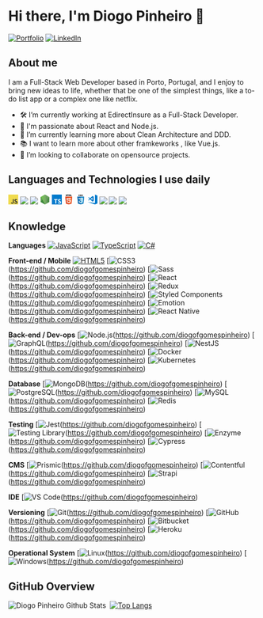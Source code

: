 # Hi there, I'm Diogo Pinheiro 👋

[![Portfolio](https://img.shields.io/static/v1?label=%20&message=Portfolio&color=orange)](https://fierce-earth-84105.herokuapp.com/) [![LinkedIn](https://img.shields.io/badge/LinkedIn-%230077B5.svg?&style=flat-square&logo=linkedin&logoColor=white)](https://www.linkedin.com/in/diogo-fgpinheiro/)

## About me
I am a Full-Stack Web Developer based in Porto, Portugal, and I enjoy to bring new ideas to life, whether that be one of the simplest things, like a to-do list app or a complex one like netflix.

- 🛠  I’m currently working at EdirectInsure as a Full-Stack Developer.
- 💙  I'm passionate about React and Node.js.
- 🌱  I’m currently learning more about Clean Architecture and DDD.
- 📚  I want to learn more about other framkeworks , like Vue.js.
- 👯 I’m looking to collaborate on opensource projects.

## Languages and Technologies I use daily

<code><img height="20" src="https://raw.githubusercontent.com/github/explore/80688e429a7d4ef2fca1e82350fe8e3517d3494d/topics/javascript/javascript.png"></code>
<code><img height="20" src="https://cdn.worldvectorlogo.com/logos/react.svg"></code>
<code><img height="20" src="https://cdn.worldvectorlogo.com/logos/polymer-2.svg"></code>
<code><img height="20" src="https://raw.githubusercontent.com/github/explore/80688e429a7d4ef2fca1e82350fe8e3517d3494d/topics/nodejs/nodejs.png"></code>
<code><img height="20" src="https://raw.githubusercontent.com/github/explore/80688e429a7d4ef2fca1e82350fe8e3517d3494d/topics/typescript/typescript.png"></code>
<code><img height="20" src="https://raw.githubusercontent.com/github/explore/80688e429a7d4ef2fca1e82350fe8e3517d3494d/topics/html/html.png"></code>
<code><img height="20" src="https://raw.githubusercontent.com/github/explore/80688e429a7d4ef2fca1e82350fe8e3517d3494d/topics/css/css.png"></code>
<code><img height="20" src="https://raw.githubusercontent.com/github/explore/80688e429a7d4ef2fca1e82350fe8e3517d3494d/topics/visual-studio-code/visual-studio-code.png"></code>
<code><img height="20" src="https://cdn.worldvectorlogo.com/logos/docker.svg"></code>
<code><img height="20" src="https://cdn.worldvectorlogo.com/logos/jenkins.svg"></code>
<code><img height="20" src="https://cdn.worldvectorlogo.com/logos/rancher.svg"></code>


## Knowledge

**Languages**
[![JavaScript](https://img.shields.io/badge/-JavaScript-F7DF1E?style=flat&logo=javascript&logoColor=black&link=https://github.com/diogofgomespinheiro)](https://github.com/diogofgomespinheiro)
[![TypeScript](https://img.shields.io/badge/-TypeScript-007ACC?style=flat&logo=typescript&logoColor=white&link=https://github.com/diogofgomespinheiro)](https://github.com/diogofgomespinheiro)
[![C#](https://img.shields.io/badge/-C%20Sharp-239120?style=flat&logo=c-sharp&logoColor=white&link=https://github.com/diogofgomespinheiro)](https://github.com/diogofgomespinheiro)

**Front-end / Mobile**
[![HTML5](https://img.shields.io/badge/-HTML5-E34F26?style=flat&logo=html5&logoColor=white&link=https://github.com/diogofgomespinheiro)](https://github.com/diogofgomespinheiro)
[![CSS3](https://img.shields.io/badge/-CSS3-1572B6?style=flat&logo=css3&logoColor=white&link=https://github.com/diogofgomespinheiro)(https://github.com/diogofgomespinheiro)
[![Sass](https://img.shields.io/badge/-Sass-CC6699?style=flat&logo=sass&logoColor=white&link=https://github.com/diogofgomespinheiro)(https://github.com/diogofgomespinheiro)
[![React](https://img.shields.io/badge/-React-61DAFB?style=flat&logo=react&logoColor=black&link=https://github.com/diogofgomespinheiro)(https://github.com/diogofgomespinheiro)
[![Redux](https://img.shields.io/badge/-Redux-764ABC?style=flat&logo=redux&logoColor=white&link=https://github.com/diogofgomespinheiro)(https://github.com/diogofgomespinheiro)
[![Styled Components](https://img.shields.io/badge/-Styled%20Components-DB7093?style=flat&logo=styled-components&logoColor=white&link=https://github.com/diogofgomespinheiro)(https://github.com/diogofgomespinheiro)
[![Emotion](https://img.shields.io/badge/-Emotion-d36ac2?style=flat&link=https://github.com/diogofgomespinheirox)(https://github.com/diogofgomespinheiro)
[![React Native](https://img.shields.io/badge/-React%20Native-4299f5?style=flat&logo=react&logoColor=white&link=https://github.com/diogofgomespinheiro)(https://github.com/diogofgomespinheiro)

**Back-end / Dev-ops**
[![Node.js](https://img.shields.io/badge/-Node.js-339933?style=flat&logo=node.js&logoColor=white&link=https://github.com/diogofgomespinheiro)(https://github.com/diogofgomespinheiro)
[![GraphQL](https://img.shields.io/badge/-GraphQL-E10098?style=flat&logo=graphql&logoColor=white&link=https://github.com/diogofgomespinheiro)(https://github.com/diogofgomespinheiro)
[![NestJS](https://img.shields.io/badge/-NestJS-E0234E?style=flat&logo=nestjs&logoColor=white&link=https://github.com/diogofgomespinheiro)(https://github.com/diogofgomespinheiro)
[![Docker](https://img.shields.io/badge/-Docker-2496ED?style=flat&logo=docker&logoColor=white&link=https://github.com/diogofgomespinheiro)(https://github.com/diogofgomespinheiro)
[![Kubernetes](https://img.shields.io/badge/-Kubernetes-326CE5?style=flat&logo=kubernetes&logoColor=white&link=https://github.com/diogofgomespinheiro)(https://github.com/diogofgomespinheiro)

**Database**
[![MongoDB](https://img.shields.io/badge/-MongoDB-47A248?style=flat&logo=mongodb&logoColor=white&link=https://github.com/diogofgomespinheiro)(https://github.com/diogofgomespinheiro)
[![PostgreSQL](https://img.shields.io/badge/-PostgreSQL-336791?style=flat&logo=postgresql&logoColor=white&link=https://github.com/diogofgomespinheiro)(https://github.com/diogofgomespinheiro)
[![MySQL](https://img.shields.io/badge/-MySQL-4479A1?style=flat&logo=mysql&logoColor=white&link=https://github.com/diogofgomespinheiro)(https://github.com/diogofgomespinheiro)
[![Redis](https://img.shields.io/badge/-Redis-DC382D?style=flat&logo=redis&logoColor=white&link=https://github.com/diogofgomespinheiro)(https://github.com/diogofgomespinheiro)

**Testing**
[![Jest](https://img.shields.io/badge/-Jest-C21325?style=flat&logo=jest&logoColor=white&link=https://github.com/diogofgomespinheiro)(https://github.com/diogofgomespinheiro)
[![Testing Library](https://img.shields.io/badge/-Testing%20Library-5742f5?style=flat&link=https://github.com/diogofgomespinheiro)(https://github.com/diogofgomespinheiro)
[![Enzyme](https://img.shields.io/badge/-Enzyme-42f5dd?style=flat&link=https://github.com/diogofgomespinheiro)(https://github.com/diogofgomespinheiro)
[![Cypress](https://img.shields.io/badge/-Cypress-17202C?style=flat&logo=cypress&logoColor=white&link=https://github.com/diogofgomespinheiro)(https://github.com/diogofgomespinheiro)

**CMS**
[![Prismic](https://img.shields.io/badge/-Prismic-484A7A?style=flat&logo=prismic&logoColor=white&link=https://github.com/diogofgomespinheiro)(https://github.com/diogofgomespinheiro)
[![Contentful](https://img.shields.io/badge/-Contentful-f5e942?style=flat&link=https://github.com/diogofgomespinheiro)(https://github.com/diogofgomespinheiro)
[![Strapi](https://img.shields.io/badge/-Strapi-2E7EEA?style=flat&logo=strapi&logoColor=white&link=https://github.com/diogofgomespinheiro)(https://github.com/diogofgomespinheiro)

**IDE**
[![VS Code](https://img.shields.io/badge/-VS%20Code-007ACC?style=flat&logo=visual-studio-code&logoColor=white&link=https://github.com/diogofgomespinheiro)(https://github.com/diogofgomespinheiro)

**Versioning**
[![Git](https://img.shields.io/badge/-Git-F05032?style=flat&logo=git&logoColor=white&link=https://github.com/diogofgomespinheiro)(https://github.com/diogofgomespinheiro)
[![GitHub](https://img.shields.io/badge/-GitHub-181717?style=flat&logo=github&logoColor=white&link=https://github.com/diogofgomespinheiro)(https://github.com/diogofgomespinheiro)
[![Bitbucket](https://img.shields.io/badge/-Bitbucket-0052CC?style=flat&logo=bitbucket&logoColor=white&link=https://github.com/diogofgomespinheiro)(https://github.com/diogofgomespinheiro)
[![Heroku](https://img.shields.io/badge/-Heroku-430098?style=flat&logo=heroku&logoColor=white&link=https://github.com/diogofgomespinheiro)(https://github.com/diogofgomespinheiro)

**Operational System**
[![Linux](https://img.shields.io/badge/-Linux-FCC624?style=flat&logo=linux&logoColor=black&link=https://github.com/diogofgomespinheiro)(https://github.com/diogofgomespinheiro)
[![Windows](https://img.shields.io/badge/-Windows-0078D6?style=flat&logo=windows&logoColor=white&link=https://github.com/diogofgomespinheiro)(https://github.com/diogofgomespinheiro)

## GitHub Overview
<img align="left" alt="Diogo Pinheiro Github Stats" src="https://github-readme-stats.vercel.app/api?username=diogofgomespinheiro&show_icons=true" />    &nbsp;
[![Top Langs](https://github-readme-stats.vercel.app/api/top-langs/?username=diogofgomespinheiro)](https://github.com/anuraghazra/github-readme-stats) 

